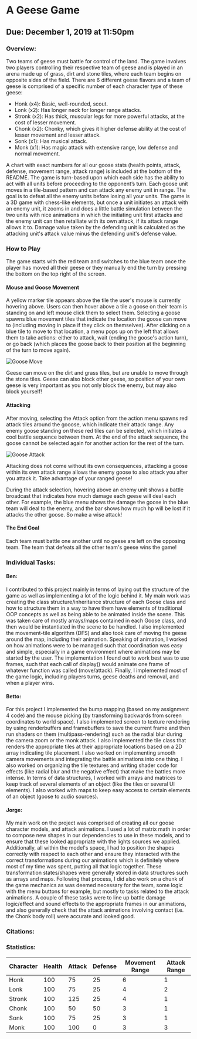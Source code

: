 # A Geese Game

## Due: December 1, 2019 at 11:50pm

### Overview:
Two teams of geese must battle for control of the land. The game involves two players controlling their respective team of geese and is played in an arena made up of grass, dirt and stone tiles, where each team begins on opposite sides of the field. There are 6 different geese flavors and a team of geese is comprised of a specific number of each character type of these geese:
- Honk (x4): Basic, well-rounded, scout.
- Lonk (x2): Has longer neck for longer range attacks.
- Stronk (x2): Has thick, muscular legs for more powerful attacks, at the cost of lesser movement.
- Chonk (x2): Chonky, which gives it higher defense ability at the cost of lesser movement and lesser attack.
- Sonk (x1): Has musical attack.
- Monk (x1): Has magic attack with extensive range, low defense and normal movement.

A chart with exact numbers for all our goose stats (health points, attack, defense, movement range, attack range) is included at the bottom of the README.
The game is turn-based upon which each side has the ability to act with all units before proceeding to the opponent’s turn. Each goose unit moves in a tile-based pattern and can attack any enemy unit in range. The goal is to defeat all the enemy units before losing all your units.
The game is a 3D game with chess-like elements, but once a unit initiates an attack with an enemy unit, it zooms in and does a little battle simulation between the two units with nice animations in which the initiating unit first attacks and the enemy unit can then retalliate with its own attack, if its attack range allows it to. Damage value taken by the defending unit is calculated as the attacking unit's attack value minus the defending unit's defense value.

### How to Play
The game starts with the red team and switches to the blue team once the player has moved all their geese or they manually end the turn by pressing the bottom on the top right of the screen. 

#### Mouse and Goose Movement
A yellow marker tile appears above the tile the user's mouse is currently hovering above. Users can then hover above a tile a goose on their team is standing on and left mouse click them to select them. Selecting a goose spawns blue movement tiles that indicate the location the goose can move to (including moving in place if they click on themselves). After clicking on a blue tile to move to that location, a menu pops up on the left that allows them to take actions: either to attack, wait (ending the goose's action turn), or go back (which places the goose back to their position at the beginning of the turn to move again).

![Goose Move](https://media.giphy.com/media/cgfGtIi1jrmKpUblJn/giphy.gif)

Geese can move on the dirt and grass tiles, but are unable to move through the stone tiles. Geese can also block other geese, so position of your own geese is very important as you not only block the enemy, but may also block yourself!

#### Attacking
After moving, selecting the Attack option from the action menu spawns red attack tiles around the gooose, which indicate their attack range. Any enemy goose standing on these red tiles can be selected, which initiates a cool battle sequence between them. At the end of the attack sequence, the goose cannot be selected again for another action for the rest of the turn.

![Goose Attack](https://media.giphy.com/media/QyhRS4svqSXXAlfbeT/giphy.gif)

Attacking does not come without its own consequences, attacking a goose within its own attack range allows the enemy goose to also attack you after you attack it. Take advantage of your ranged geese!

During the attack selection, hovering above an enemy unit shows a battle broadcast that indicates how much damage each geese will deal each other. For example, the blue menu shows the damage the goose in the blue team will deal to the enemy, and the bar shows how much hp will be lost if it attacks the other goose. So make a wise attack!

#### The End Goal
Each team must battle one another until no geese are left on the opposing team. The team that defeats all the other team's geese wins the game!

### Individual Tasks:
#### Ben:
I contributed to this project mainly in terms of laying out the structure of the game as well as implementing a lot of the logic behind it. My main work was creating the class structure/inheritance structure of each Goose class and how to structure them in a way to have them have elements of traditional OOP concepts as well as being able to be animated inside the scene. This was taken care of mostly arrays/maps contained in each Goose class, and then would be instantiated in the scene to be handled. I also implemented the movement-tile algorithm (DFS) and also took care of moving the geese around the map, including their animation. 
Speaking of animation, I worked on how animations were to be managed such that coordination was easy and simple, especially in a game environment where animations may be started by the user. The implementation I found out to work best was to use frames, such that each call of display() would animate one frame of whatever function was called (move/attack).
Finally, I implemented most of the game logic, including players turns, geese deaths and removal, and when a player wins.

#### Betto:
For this project I implemented the bump mapping (based on my assignment 4 code) and the mouse picking (by transforming backwards from screen coordinates
to world space). I also implemented screen to texture rendering by using renderbuffers and framebuffers to save the current frame and then run shaders on
them (multipass-rendering) such as the radial blur during the camera zoom or the monk attack. I also implemented the tile class that renders the appropriate
tiles at their appropriate locations based on a 2D array indicating tile placement. I also worked on implementing smooth camera movements and integrating
the battle animations into one thing.
I also worked on organizing the tile textures and writing shader code for effects (like radial blur and the negative effect) that make the battles more
intense. In terms of data structures, I worked with arrays and matrices to keep track of several elements of an object (like the tiles or several UI elements). I also worked with maps to keep easy access to certain elements of an object (goose to audio sources).

#### Jorge:
My main work on the project was comprised of creating all our goose character models, and attack animations. I used a lot of matrix math in order to compose new shapes in our dependencies to use in these models, and to ensure that these looked appropriate with the lights sources we applied. Additionally, all within the model's space, I had to position the shapes correctly with respect to each other and ensure they interacted with the correct transformations during our animations which is definitely where most of my time was spent, putting all that logic together. These transformation states/shapes were generally stored in data structures such as arrays and maps.
Following that process, I did also work on a chunk of the game mechanics as was deemed necessary for the team, some logic with the menu buttons for example, but mostly to tasks related to the attack animations. A couple of these tasks were to line up battle damage logic/effect and sound effects to the appropriate frames in our animations, and also generally check that the attack animations involving contact (i.e. the Chonk body roll) were accurate and looked good.



### Citations:


### Statistics:
| Character | Health | Attack | Defense | Movement Range | Attack Range |
| ------- | ----- | ------ | ------- | ------- | ------- |
| Honk | 100 | 75 | 25 | 6 | 1 |
| Lonk | 100 | 75 | 25 | 4 | 2 |
| Stronk | 100 | 125 | 25 | 4 | 1 |
| Chonk | 100 | 50 | 50 | 3 | 1 |
| Sonk | 100 | 75 | 25 | 3 | 1 |
| Monk | 100 | 100 | 0 | 3 | 3 |
